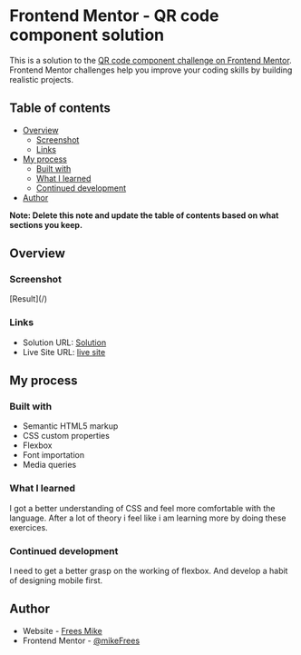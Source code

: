 # Frontend Mentor - QR code component solution

This is a solution to the [QR code component challenge on Frontend Mentor](https://www.frontendmentor.io/challenges/qr-code-component-iux_sIO_H). Frontend Mentor challenges help you improve your coding skills by building realistic projects. 

## Table of contents

- [Overview](#overview)
  - [Screenshot](#screenshot)
  - [Links](#links)
- [My process](#my-process)
  - [Built with](#built-with)
  - [What I learned](#what-i-learned)
  - [Continued development](#continued-development)
- [Author](#author)

**Note: Delete this note and update the table of contents based on what sections you keep.**

## Overview

### Screenshot

[Result](/<Frontend Mentor _ QR code component_result.pdf>)

### Links

- Solution URL: [Solution](https://github.com/mikeFrees/frontendMentorQrChallenge)
- Live Site URL: [live site](https://mikefrees.github.io/frontendMentorQrChallenge/)

## My process

### Built with

- Semantic HTML5 markup
- CSS custom properties
- Flexbox
- Font importation
- Media queries

### What I learned

I got a better understanding of CSS and feel more comfortable with the language. After a lot of theory i feel like i am learning more by doing these exercices.

### Continued development

I need to get a better grasp on the working of flexbox. And develop a habit of designing mobile first.


## Author

- Website - [Frees Mike](https://www.linkedin.com/in/mike-frees/)
- Frontend Mentor - [@mikeFrees](https://www.frontendmentor.io/profile/mikeFrees)

